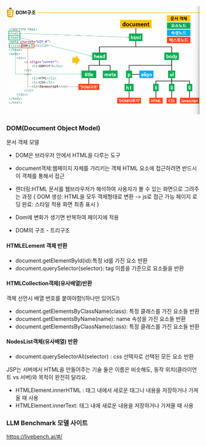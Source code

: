 ![alt text](<스크린샷 2025-08-20 101711.png>)


### DOM(Document Object Model)
문서 객체 모델
- DOM은 브라우저 안에서 HTML을 다루는 도구
- document객체:웹페이지 자체를 가리키는 객체
            HTML 요소에 접근하려면 반드시 이 객체를 통해서 접근
- 렌더링:HTML 문서를 웹브라우저가 해석하여 사용자가 볼 수 있는 화면으로 그려주는 과정
{
    DOM 생성: HTML을 모두 객체형태로 변환 -> js로 접근 가능
    페이지 로딩 완료: 스타일 적용 화면 최종 표시
}    
     
- Dom에 변화가 생기면 반복하여 페이지에 적용
- DOM의 구조 - 트리구조

#### HTMLELement 객체 반환
- document.getElementById(id):특정 id를 가진 요소 반환 
- document.querySelector(selector): tag 이름을 기준으로 요소들을 반환 

#### HTMLCollection객체(유사배열)반환
객체 선언시 배열 번호를 붙여야함!(하나만 있어도!)
- document.getElementsByClassName(class): 특정 클래스를 가진 요소들 반환
- document.getElementsByName(name): name 속성을 가진 요소들 반환
- document.getElementsByClassName(class): 특정 클래스를 가진 요소들 반환

#### NodesList객체(유사배열) 반환
- document.querySelectorAll(selector) : css 선택자로 선택된 모든 요소 반환

JSP는 서버에서 HTML을 만들어주는 기술
둘은 이름은 비슷해도, 동작 위치(클라이언트 vs 서버)와 목적이 완전히 달라요.

- HTMLElement.innerHTML : 태그 내에서 새로운 태그나 내용을 저장하거나 가져올 때 사용
- HTMLElement.innerText: 태그 내에 새로운 내용을 저장하거나 가져올 때 사용


### LLM Benchmark 모델 사이트
https://livebench.ai/#/
